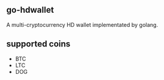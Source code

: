 ## go-hdwallet

A multi-cryptocurrency HD wallet implementated by golang.

## supported coins

- BTC
- LTC
- DOG